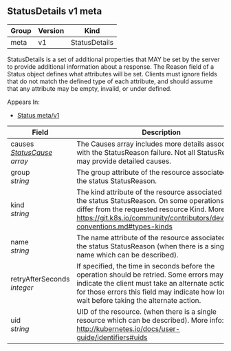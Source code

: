 ## StatusDetails v1 meta

Group        | Version     | Kind
------------ | ---------- | -----------
meta | v1 | StatusDetails



StatusDetails is a set of additional properties that MAY be set by the server to provide additional information about a response. The Reason field of a Status object defines what attributes will be set. Clients must ignore fields that do not match the defined type of each attribute, and should assume that any attribute may be empty, invalid, or under defined.

<aside class="notice">
Appears In:

<ul> 
<li><a href="#status-v1-meta">Status meta/v1</a></li>
</ul></aside>

Field        | Description
------------ | -----------
causes <br /> *[StatusCause](#statuscause-v1-meta) array*    | The Causes array includes more details associated with the StatusReason failure. Not all StatusReasons may provide detailed causes.
group <br /> *string*    | The group attribute of the resource associated with the status StatusReason.
kind <br /> *string*    | The kind attribute of the resource associated with the status StatusReason. On some operations may differ from the requested resource Kind. More info: https://git.k8s.io/community/contributors/devel/api-conventions.md#types-kinds
name <br /> *string*    | The name attribute of the resource associated with the status StatusReason (when there is a single name which can be described).
retryAfterSeconds <br /> *integer*    | If specified, the time in seconds before the operation should be retried. Some errors may indicate the client must take an alternate action - for those errors this field may indicate how long to wait before taking the alternate action.
uid <br /> *string*    | UID of the resource. (when there is a single resource which can be described). More info: http://kubernetes.io/docs/user-guide/identifiers#uids

